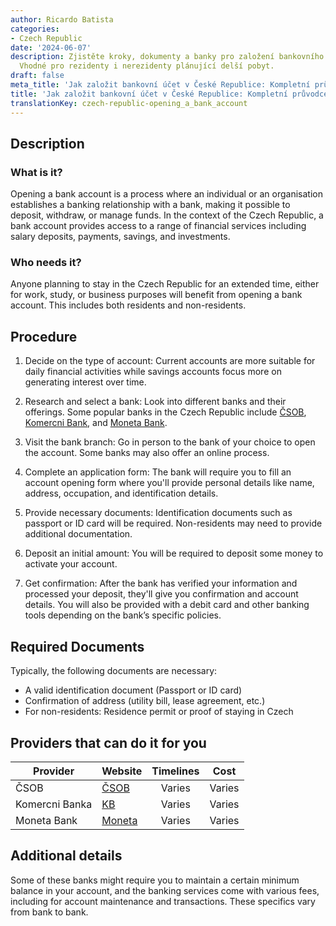```yaml
---
author: Ricardo Batista
categories:
- Czech Republic
date: '2024-06-07'
description: Zjistěte kroky, dokumenty a banky pro založení bankovního účtu v ČR.
  Vhodné pro rezidenty i nerezidenty plánující delší pobyt.
draft: false
meta_title: 'Jak založit bankovní účet v České Republice: Kompletní průvodce'
title: 'Jak založit bankovní účet v České Republice: Kompletní průvodce'
translationKey: czech-republic-opening_a_bank_account
---
```



## Description
### What is it?
Opening a bank account is a process where an individual or an organisation establishes a banking relationship with a bank, making it possible to deposit, withdraw, or manage funds. In the context of the Czech Republic, a bank account provides access to a range of financial services including salary deposits, payments, savings, and investments. 

### Who needs it?
Anyone planning to stay in the Czech Republic for an extended time, either for work, study, or business purposes will benefit from opening a bank account. This includes both residents and non-residents.

## Procedure

1. Decide on the type of account: Current accounts are more suitable for daily financial activities while savings accounts focus more on generating interest over time.

2. Research and select a bank: Look into different banks and their offerings. Some popular banks in the Czech Republic include [ČSOB](https://www.csob.cz), [Komercni Bank](https://www.kb.cz), and [Moneta Bank](https://www.moneta.cz).

3. Visit the bank branch: Go in person to the bank of your choice to open the account. Some banks may also offer an online process.

4. Complete an application form: The bank will require you to fill an account opening form where you'll provide personal details like name, address, occupation, and identification details.

5. Provide necessary documents: Identification documents such as passport or ID card will be required. Non-residents may need to provide additional documentation.

6. Deposit an initial amount: You will be required to deposit some money to activate your account.

7. Get confirmation: After the bank has verified your information and processed your deposit, they'll give you confirmation and account details. You will also be provided with a debit card and other banking tools depending on the bank’s specific policies.

## Required Documents
Typically, the following documents are necessary:

- A valid identification document (Passport or ID card)
- Confirmation of address (utility bill, lease agreement, etc.)
- For non-residents: Residence permit or proof of staying in Czech

## Providers that can do it for you

| Provider        |     Website                |     Timelines    |       Cost      |
| --------------- | ------------------ |  :-------------: | :-------------: |
| ČSOB            |  [ČSOB](https://www.csob.cz)               |      Varies      |        Varies       |
| Komercni Banka |  [KB](https://www.kb.cz) |       Varies     |       Varies     |
| Moneta Bank    |  [Moneta](https://www.moneta.cz) |  Varies  |  Varies  |

## Additional details
Some of these banks might require you to maintain a certain minimum balance in your account, and the banking services come with various fees, including for account maintenance and transactions. These specifics vary from bank to bank.
